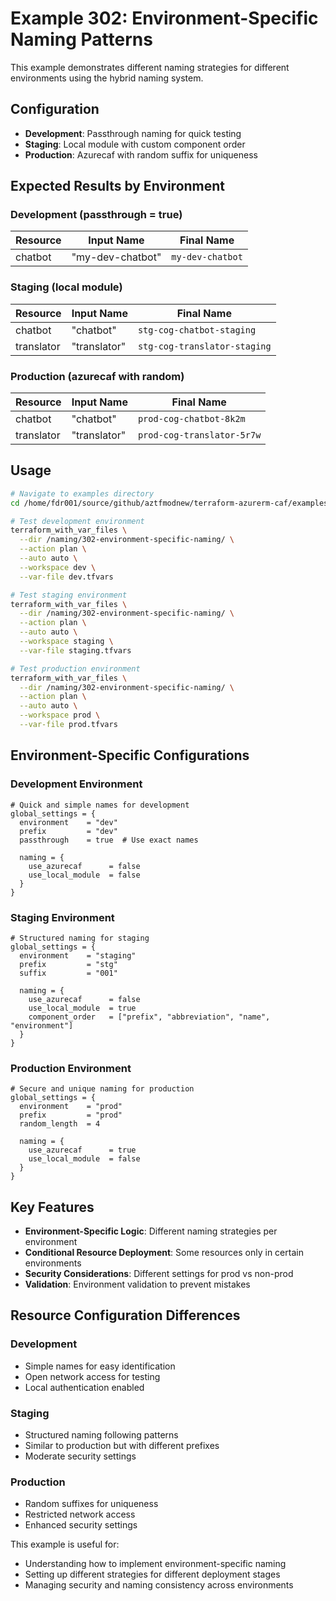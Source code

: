 # Example 302: Environment-Specific Naming Patterns

This example demonstrates different naming strategies for different environments using the hybrid naming system.

## Configuration

- **Development**: Passthrough naming for quick testing
- **Staging**: Local module with custom component order
- **Production**: Azurecaf with random suffix for uniqueness

## Expected Results by Environment

### Development (passthrough = true)

| Resource | Input Name       | Final Name       |
| -------- | ---------------- | ---------------- |
| chatbot  | "my-dev-chatbot" | `my-dev-chatbot` |

### Staging (local module)

| Resource   | Input Name   | Final Name                   |
| ---------- | ------------ | ---------------------------- |
| chatbot    | "chatbot"    | `stg-cog-chatbot-staging`    |
| translator | "translator" | `stg-cog-translator-staging` |

### Production (azurecaf with random)

| Resource   | Input Name   | Final Name                 |
| ---------- | ------------ | -------------------------- |
| chatbot    | "chatbot"    | `prod-cog-chatbot-8k2m`    |
| translator | "translator" | `prod-cog-translator-5r7w` |

## Usage

```bash
# Navigate to examples directory
cd /home/fdr001/source/github/aztfmodnew/terraform-azurerm-caf/examples

# Test development environment
terraform_with_var_files \
  --dir /naming/302-environment-specific-naming/ \
  --action plan \
  --auto auto \
  --workspace dev \
  --var-file dev.tfvars

# Test staging environment
terraform_with_var_files \
  --dir /naming/302-environment-specific-naming/ \
  --action plan \
  --auto auto \
  --workspace staging \
  --var-file staging.tfvars

# Test production environment
terraform_with_var_files \
  --dir /naming/302-environment-specific-naming/ \
  --action plan \
  --auto auto \
  --workspace prod \
  --var-file prod.tfvars
```

## Environment-Specific Configurations

### Development Environment

```hcl
# Quick and simple names for development
global_settings = {
  environment    = "dev"
  prefix         = "dev"
  passthrough    = true  # Use exact names

  naming = {
    use_azurecaf      = false
    use_local_module  = false
  }
}
```

### Staging Environment

```hcl
# Structured naming for staging
global_settings = {
  environment    = "staging"
  prefix         = "stg"
  suffix         = "001"

  naming = {
    use_azurecaf      = false
    use_local_module  = true
    component_order   = ["prefix", "abbreviation", "name", "environment"]
  }
}
```

### Production Environment

```hcl
# Secure and unique naming for production
global_settings = {
  environment    = "prod"
  prefix         = "prod"
  random_length  = 4

  naming = {
    use_azurecaf      = true
    use_local_module  = false
  }
}
```

## Key Features

- **Environment-Specific Logic**: Different naming strategies per environment
- **Conditional Resource Deployment**: Some resources only in certain environments
- **Security Considerations**: Different settings for prod vs non-prod
- **Validation**: Environment validation to prevent mistakes

## Resource Configuration Differences

### Development

- Simple names for easy identification
- Open network access for testing
- Local authentication enabled

### Staging

- Structured naming following patterns
- Similar to production but with different prefixes
- Moderate security settings

### Production

- Random suffixes for uniqueness
- Restricted network access
- Enhanced security settings

This example is useful for:

- Understanding how to implement environment-specific naming
- Setting up different strategies for different deployment stages
- Managing security and naming consistency across environments
